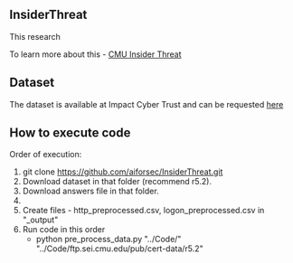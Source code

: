 ## InsiderThreat
This research 

To learn more about this - [CMU Insider Threat](https://resources.sei.cmu.edu/library/asset-view.cfm?assetid=91513)

## Dataset

The dataset is available at Impact Cyber Trust and can be requested [here](https://resources.sei.cmu.edu/library/asset-view.cfm?assetid=508099)

## How to execute code
Order of execution:
1. git clone https://github.com/aiforsec/InsiderThreat.git
2. Download dataset in that folder (recommend r5.2).
3. Download answers file in that folder.
4. 
5. Create files - http_preprocessed.csv, logon_preprocessed.csv in "_output"
6. Run code in this order
	- python pre_process_data.py "../Code/" "../Code/ftp.sei.cmu.edu/pub/cert-data/r5.2"
